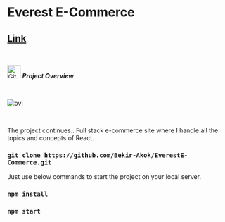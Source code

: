 # Everest E-Commerce
## <a href="https://everest-e-commerce.vercel.app/" target="_blank">Link</a>

<br />
<p align="start">
 <img src="https://media.giphy.com/media/W5eoZHPpUx9sapR0eu/giphy.gif" width="30px" alt="Git"/>&nbsp;<i><b>Project Overview</b></i></p>
 <br />
 
<p><img align="center" src="https://github-readme-stats.vercel.app/api/top-langs?username=bekir-akok&show_icons=true&locale=en&layout=compact&theme=chartreuse-dark" alt="ovi" /></p>
<br>

The project continues..
Full stack e-commerce site where I handle all the topics and concepts of React.

### `git clone https://github.com/Bekir-Akok/EverestE-Commerce.git`
Just use below commands to start the project on your local server.

### `npm install`
### `npm start`



